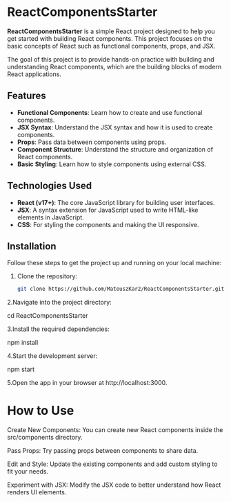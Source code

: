 # ReactComponentsStarter

**ReactComponentsStarter** is a simple React project designed to help you get started with building React components. This project focuses on the basic concepts of React such as functional components, props, and JSX.

The goal of this project is to provide hands-on practice with building and understanding React components, which are the building blocks of modern React applications.

## Features

- **Functional Components**: Learn how to create and use functional components.
- **JSX Syntax**: Understand the JSX syntax and how it is used to create components.
- **Props**: Pass data between components using props.
- **Component Structure**: Understand the structure and organization of React components.
- **Basic Styling**: Learn how to style components using external CSS.

## Technologies Used

- **React (v17+)**: The core JavaScript library for building user interfaces.
- **JSX**: A syntax extension for JavaScript used to write HTML-like elements in JavaScript.
- **CSS**: For styling the components and making the UI responsive.

## Installation

Follow these steps to get the project up and running on your local machine:

1. Clone the repository:
   ```bash
   git clone https://github.com/MateuszKar2/ReactComponentsStarter.git
   
2.Navigate into the project directory:

  cd ReactComponentsStarter
  
3.Install the required dependencies:

 npm install
 
4.Start the development server:

  npm start
  
5.Open the app in your browser at http://localhost:3000.

# How to Use
Create New Components: You can create new React components inside the src/components directory.

Pass Props: Try passing props between components to share data.

Edit and Style: Update the existing components and add custom styling to fit your needs.

Experiment with JSX: Modify the JSX code to better understand how React renders UI elements.
